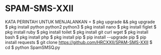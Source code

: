 # SPAM-SMS-XXII
KATA PERINTAH UNTUK MENJALANKAN =
$ pkg upgrade && pkg upgrade
$ pkg install python python2 python3
$ pkg install nano
$ pkg install figlet
$ pkg install ruby
$ pkg install toilet
$ pkg install git curl wget
$ pkg install bash
$ pkg install php
$ pkg install pip
$ pip install --upgrade pip
$ pip install requests
$ git clone https://github.com/HRCXXII/SPAM-SMS-XXII
$ cd 
$ python SpamSMSQ.py
